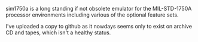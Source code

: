 sim1750a is a long standing if not obsolete emulator for the MIL-STD-1750A
processor environments including various of the optional feature sets.

I've uploaded a copy to github as it nowdays seems only to exist on archive
CD and tapes, which isn't a healthy status.

